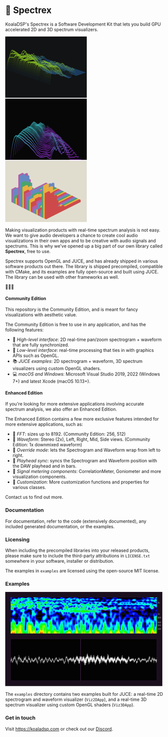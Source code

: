# 🐨 Spectrex

KoalaDSP's Spectrex is a Software Development Kit that lets you build GPU accelerated 2D and 3D spectrum visualizers.

![Viz3DApp](docs/examples/viz3dapp_1.png) ![Viz3DApp](docs/examples/viz3dapp_2.png) ![Viz3DApp](docs/examples/viz3dapp_3.png)

Making visualization products with real-time spectrum analysis is not easy. We want to give audio developers a chance to create cool audio visualizations in their own apps and to be creative with audio signals and spectrums. This is why we've opened up a big part of our own library called **Spectrex**, free to use.

Spectrex supports OpenGL and JUCE, and has already shipped in various software products out there. The library is shipped precompiled, compatible with CMake, and its examples are fully open-source and built using JUCE. The library can be used with other frameworks as well.

🚀🚀🚀

#### Community Edition

This repository is the Community Edition, and is meant for fancy visualizations with aesthetic value.

The Community Edition is free to use in any application, and has the following features:

* 🐥 _High-level interface_: 2D real-time pan/zoom spectrogram + waveform that are fully synchronized.
* 🔮 _Low-level interface_: real-time processing that ties in with graphics APIs such as OpenGL.
* 📚 _JUCE examples_: 2D spectrogram + waveform, 3D spectrum visualizers using custom OpenGL shaders.
* 💻 _macOS and Windows_: Microsoft Visual Studio 2019, 2022 (Windows 7+) and latest Xcode (macOS 10.13+).

#### Enhanced Edition

If you're looking for more extensive applications involving accurate spectrum analysis, we also offer an Enhanced Edition.

The Enhanced Edition contains a few more exclusive features intended for more extensive applications, such as:

* 🌟 _FFT_: sizes up to 8192. (Community Edition: 256, 512)
* 🌟 _Waveform_: Stereo (2x), Left, Right, Mid, Side views. (Community Edition: 1x downmixed waveform)
* 🌟 _Override mode_: lets the Spectrogram and Waveform wrap from left to right.
* 🌟 _Playhead sync_: syncs the Spectrogram and Waveform position with the DAW playhead and in bars.
* 🌟 _Signal metering components_: CorrelationMeter, Goniometer and more visualization components.
* 🌟 _Customization_: More customization functions and properties for various classes.

Contact us to find out more.

### Documentation

For documentation, refer to the code (extensively documented), any included generated documentation, or the examples.

### Licensing

When including the precompiled libraries into your released products, please make sure to include the third-party attributions in `LICENSE.txt` somewhere in your software, installer or distribution.

The examples in `examples` are licensed using the open-source MIT license.

### Examples

![Viz2DApp](docs/examples/viz2dapp.png)

The `examples` directory contains two examples built for JUCE: a real-time 2D spectrogram and waveform visualizer (`Viz2DApp`), and a real-time 3D spectrum visualizer using custom OpenGL shaders (`Viz3DApp`).

### Get in touch

Visit https://koaladsp.com or check out our [Discord](https://discord.gg/PFE5Byyr).
